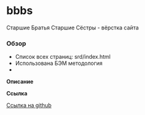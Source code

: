 # bbbs
Старшие Братья Старшие Сёстры - вёрстка сайта

### Обзор

* Список всех страниц: srd/index.html
* Использована БЭМ методология
*


**Описание**



**Ссылка**

[Ссылка на github]( "")
